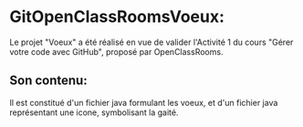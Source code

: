 # GitOpenClassRoomsVoeux:
 Le projet "Voeux" a été réalisé en vue de valider l'Activité 1 du cours "Gérer votre code avec GitHub",  proposé par OpenClassRooms.

## Son contenu:
 Il est constitué d'un fichier java formulant les voeux,
 et d'un fichier java représentant une icone, symbolisant la gaité.
